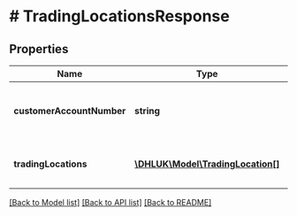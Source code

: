 # # TradingLocationsResponse

## Properties

Name | Type | Description | Notes
------------ | ------------- | ------------- | -------------
**customerAccountNumber** | **string** | Customer account number e.g. CUS-049906 | [optional]
**tradingLocations** | [**\DHLUK\Model\TradingLocation[]**](TradingLocation.md) | List of customer trading locations | [optional]

[[Back to Model list]](../../README.md#models) [[Back to API list]](../../README.md#endpoints) [[Back to README]](../../README.md)
